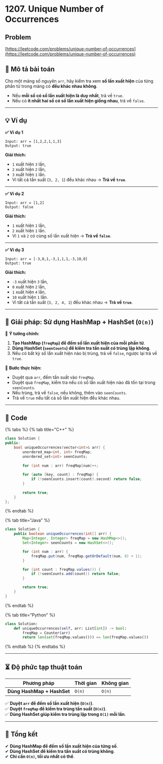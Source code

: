 # 1207. Unique Number of Occurrences

## Problem

[https://leetcode.com/problems/unique-number-of-occurrences](https://leetcode.com/problems/unique-number-of-occurrences)

## **📌 Mô tả bài toán**

Cho một mảng số nguyên `arr`, hãy kiểm tra xem **số lần xuất hiện** của từng phần tử trong mảng có **đều khác nhau không**.

* Nếu **mỗi số có số lần xuất hiện là duy nhất**, trả về `true`.
* Nếu có **ít nhất hai số có số lần xuất hiện giống nhau**, trả về `false`.

***

## **💡 Ví dụ**

**✅ Ví dụ 1**

```
Input: arr = [1,2,2,1,1,3]
Output: true
```

**Giải thích:**

* `1` xuất hiện `3` lần,
* `2` xuất hiện `2` lần,
* `3` xuất hiện `1` lần.
* Vì tất cả tần suất (`3, 2, 1`) đều khác nhau → **Trả về `true`**.

***

**✅ Ví dụ 2**

```
Input: arr = [1,2]
Output: false
```

**Giải thích:**

* `1` xuất hiện `1` lần,
* `2` xuất hiện `1` lần.
* Vì `1` và `2` có cùng số lần xuất hiện → **Trả về `false`**.

***

**✅ Ví dụ 3**

```
Input: arr = [-3,0,1,-3,1,1,1,-3,10,0]
Output: true
```

**Giải thích:**

* `-3` xuất hiện `3` lần,
* `0` xuất hiện `2` lần,
* `1` xuất hiện `4` lần,
* `10` xuất hiện `1` lần.
* Vì tất cả tần suất (`3, 2, 4, 1`) đều khác nhau → **Trả về `true`**.

***

## **🚀 Giải pháp: Sử dụng HashMap + HashSet (`O(n)`)**

📌 **Ý tưởng chính:**

1. **Tạo HashMap (`freqMap`) để đếm số lần xuất hiện của mỗi phần tử**.
2. **Dùng HashSet (`seenCounts`) để kiểm tra tần suất có trùng lặp không**.
3. Nếu có bất kỳ số lần xuất hiện nào bị trùng, trả về `false`, ngược lại trả về `true`.

🔹 **Bước thực hiện:**

* Duyệt qua `arr`, đếm tần suất vào `freqMap`.
* Duyệt qua `freqMap`, kiểm tra nếu có số lần xuất hiện nào đã tồn tại trong `seenCounts`.
* Nếu trùng, trả về `false`, nếu không, thêm vào `seenCounts`.
* Trả về `true` nếu tất cả số lần xuất hiện đều khác nhau.

***

## **📜 Code**

{% tabs %}
{% tab title="C++" %}
```cpp
class Solution {
public:
    bool uniqueOccurrences(vector<int>& arr) {
        unordered_map<int, int> freqMap;
        unordered_set<int> seenCounts;
        
        for (int num : arr) freqMap[num]++;
        
        for (auto [key, count] : freqMap) {
            if (!seenCounts.insert(count).second) return false;
        }
        
        return true;
    }
};
```
{% endtab %}

{% tab title="Java" %}
```java
class Solution {
    public boolean uniqueOccurrences(int[] arr) {
        Map<Integer, Integer> freqMap = new HashMap<>();
        Set<Integer> seenCounts = new HashSet<>();

        for (int num : arr) {
            freqMap.put(num, freqMap.getOrDefault(num, 0) + 1);
        }

        for (int count : freqMap.values()) {
            if (!seenCounts.add(count)) return false;
        }

        return true;
    }
}
```
{% endtab %}

{% tab title="Python" %}
```python
class Solution:
    def uniqueOccurrences(self, arr: List[int]) -> bool:
        freqMap = Counter(arr)
        return len(set(freqMap.values())) == len(freqMap.values())
```
{% endtab %}
{% endtabs %}

***

## **⏳ Độ phức tạp thuật toán**

| Phương pháp                | Thời gian | Không gian |
| -------------------------- | --------- | ---------- |
| **Dùng HashMap + HashSet** | `O(n)`    | `O(n)`     |

✅ **Duyệt `arr` để đếm số lần xuất hiện (`O(n)`)**.\
✅ **Duyệt `freqMap` để kiểm tra trùng tần suất (`O(n)`)**.\
✅ **Dùng HashSet giúp kiểm tra trùng lặp trong `O(1)` mỗi lần**.

***

## **📌 Tổng kết**

✔ **Dùng HashMap để đếm số lần xuất hiện của từng số**.\
✔ **Dùng HashSet để kiểm tra tần suất có trùng không**.\
✔ **Chỉ cần `O(n)`, tối ưu nhất có thể**.
